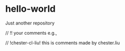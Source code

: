# hello-world
Just another repository

// !<you github id>! your comments
e.g.,

// !chester-cl-liu! this is comments made by chester.liu

